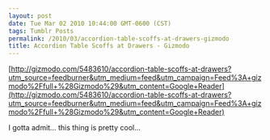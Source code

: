 ```yaml
---
layout: post
date: Tue Mar 02 2010 10:44:00 GMT-0600 (CST)
tags: Tumblr Posts
permalink: /2010/03/accordion-table-scoffs-at-drawers-gizmodo
title: Accordion Table Scoffs at Drawers - Gizmodo
---
```


[http://gizmodo.com/5483610/accordion-table-scoffs-at-drawers?utm_source=feedburner&utm_medium=feed&utm_campaign=Feed%3A+gizmodo%2Ffull+%28Gizmodo%29&utm_content=Google+Reader](http://gizmodo.com/5483610/accordion-table-scoffs-at-drawers?utm_source=feedburner&utm_medium=feed&utm_campaign=Feed%3A+gizmodo%2Ffull+%28Gizmodo%29&utm_content=Google+Reader)

I gotta admit… this thing is pretty cool…
